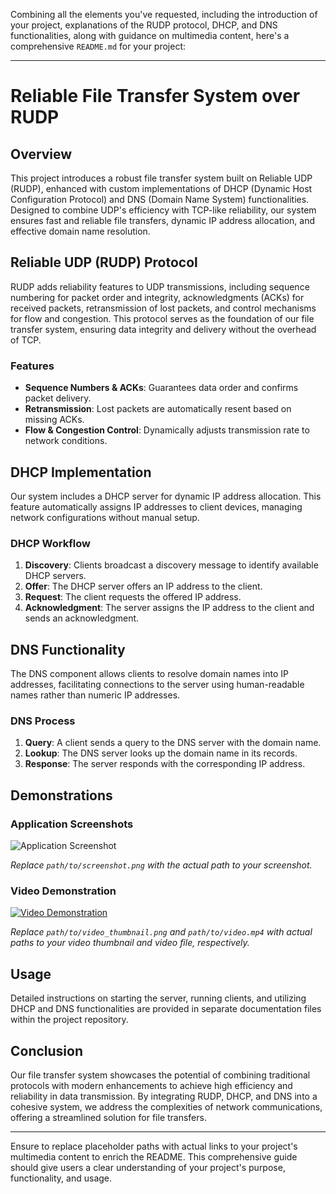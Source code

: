 Combining all the elements you've requested, including the introduction of your project, explanations of the RUDP protocol, DHCP, and DNS functionalities, along with guidance on multimedia content, here's a comprehensive `README.md` for your project:

---

# Reliable File Transfer System over RUDP

## Overview

This project introduces a robust file transfer system built on Reliable UDP (RUDP), enhanced with custom implementations of DHCP (Dynamic Host Configuration Protocol) and DNS (Domain Name System) functionalities. Designed to combine UDP's efficiency with TCP-like reliability, our system ensures fast and reliable file transfers, dynamic IP address allocation, and effective domain name resolution.

## Reliable UDP (RUDP) Protocol

RUDP adds reliability features to UDP transmissions, including sequence numbering for packet order and integrity, acknowledgments (ACKs) for received packets, retransmission of lost packets, and control mechanisms for flow and congestion. This protocol serves as the foundation of our file transfer system, ensuring data integrity and delivery without the overhead of TCP.

### Features

- **Sequence Numbers & ACKs**: Guarantees data order and confirms packet delivery.
- **Retransmission**: Lost packets are automatically resent based on missing ACKs.
- **Flow & Congestion Control**: Dynamically adjusts transmission rate to network conditions.

## DHCP Implementation

Our system includes a DHCP server for dynamic IP address allocation. This feature automatically assigns IP addresses to client devices, managing network configurations without manual setup.

### DHCP Workflow

1. **Discovery**: Clients broadcast a discovery message to identify available DHCP servers.
2. **Offer**: The DHCP server offers an IP address to the client.
3. **Request**: The client requests the offered IP address.
4. **Acknowledgment**: The server assigns the IP address to the client and sends an acknowledgment.

## DNS Functionality

The DNS component allows clients to resolve domain names into IP addresses, facilitating connections to the server using human-readable names rather than numeric IP addresses.

### DNS Process

1. **Query**: A client sends a query to the DNS server with the domain name.
2. **Lookup**: The DNS server looks up the domain name in its records.
3. **Response**: The server responds with the corresponding IP address.

## Demonstrations

### Application Screenshots

![Application Screenshot](path/to/screenshot.png)

*Replace `path/to/screenshot.png` with the actual path to your screenshot.*

### Video Demonstration

[![Video Demonstration](path/to/video_thumbnail.png)](path/to/video.mp4)

*Replace `path/to/video_thumbnail.png` and `path/to/video.mp4` with actual paths to your video thumbnail and video file, respectively.*

## Usage

Detailed instructions on starting the server, running clients, and utilizing DHCP and DNS functionalities are provided in separate documentation files within the project repository.

## Conclusion

Our file transfer system showcases the potential of combining traditional protocols with modern enhancements to achieve high efficiency and reliability in data transmission. By integrating RUDP, DHCP, and DNS into a cohesive system, we address the complexities of network communications, offering a streamlined solution for file transfers.

---

Ensure to replace placeholder paths with actual links to your project's multimedia content to enrich the README. This comprehensive guide should give users a clear understanding of your project's purpose, functionality, and usage.
